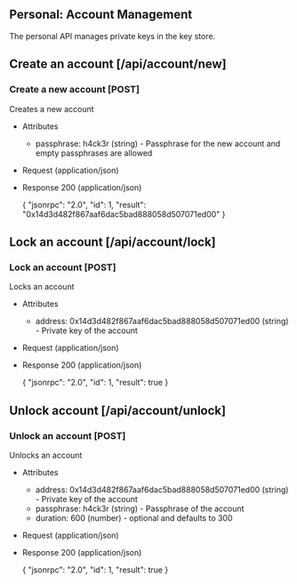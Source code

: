 ## Personal: Account Management

The personal API manages private keys in the key store.

## Create an account [/api/account/new]

### Create a new account [POST]
Creates a new account

+ Attributes
    + passphrase: h4ck3r (string) - Passphrase for the new account and empty passphrases are allowed

+ Request (application/json)

+ Response 200 (application/json)
    
    {
        "jsonrpc": "2.0",
        "id": 1,
        "result": "0x14d3d482f867aaf6dac5bad888058d507071ed00"
    }

## Lock an account [/api/account/lock]

### Lock an account [POST] 
Locks an account

+ Attributes
    + address: 0x14d3d482f867aaf6dac5bad888058d507071ed00 (string) - Private key of the account

+ Request (application/json)
    
+ Response 200 (application/json)
    
    {
        "jsonrpc": "2.0",
        "id": 1,
        "result": true
    }


## Unlock account [/api/account/unlock]

### Unlock an account [POST]
Unlocks an account

+ Attributes
    + address: 0x14d3d482f867aaf6dac5bad888058d507071ed00 (string) - Private key of the account
    + passphrase: h4ck3r (string) - Passphrase of the account
    + duration: 600 (number) - optional and defaults to 300
        
+ Request (application/json)

+ Response 200 (application/json)
    
    {
        "jsonrpc": "2.0",
        "id": 1,
        "result": true
    }
